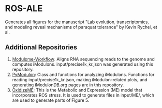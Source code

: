 # ROS-ALE
Generates all figures for the manuscript "Lab evolution, transcriptomics, and modeling reveal mechanisms of paraquat tolerance" by Kevin Rychel, et al.

## Additional Repositories
1. [Modulome-Workflow](https://github.com/avsastry/modulome-workflow): Aligns RNA sequencing reads to the genome and computes iModulons. input/precise1k_kr.json was generated using this repository.
2. [PyModulon](https://github.com/SBRG/pymodulon): Class and functions for analyzing iModulons. Functions for reading input/precise1k_kr.json, making iModulon-related plots, and generating iModulonDB.org pages are in this repository.
3. [OxidizeME](https://github.com/laurenceyang33/oxidizeme): This is the Metabolic and Expression (ME) model that incorporates ROS stress. It is used to generate files in input/ME/, which are used to generate parts of Figure 5.
